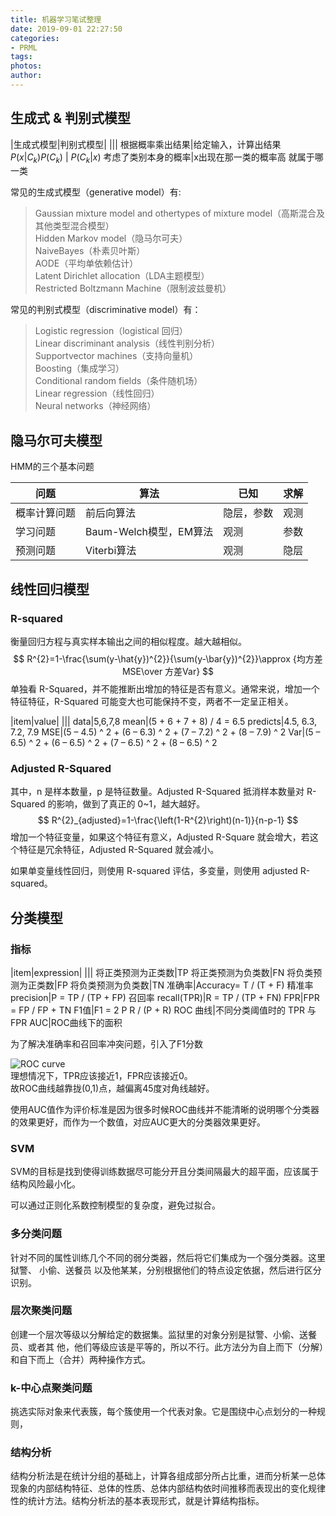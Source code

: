 ```yaml
---
title: 机器学习笔试整理
date: 2019-09-01 22:27:50
categories:
- PRML
tags:
photos:
author: 
---
```


## 生成式 & 判别式模型

 |生成式模型|判别式模型|
 |||
 根据概率乘出结果|给定输入，计算出结果
 $P(x|C_k)P(C_k)$ | $P(C_k|x)$
 考虑了类别本身的概率|x出现在那一类的概率高 就属于哪一类

 常见的生成式模型（generative model）有: 
 > Gaussian mixture model and othertypes of mixture model（高斯混合及其他类型混合模型）  
 > Hidden Markov model（隐马尔可夫）  
 > NaiveBayes（朴素贝叶斯）  
 > AODE（平均单依赖估计）  
 > Latent Dirichlet allocation（LDA主题模型）  
 > Restricted Boltzmann Machine（限制波兹曼机）  

 常见的判别式模型（discriminative model）有：  
 > Logistic regression（logistical 回归）  
 > Linear discriminant analysis（线性判别分析）  
 > Supportvector machines（支持向量机）  
 > Boosting（集成学习）  
 > Conditional random fields（条件随机场）  
 > Linear regression（线性回归）  
 > Neural networks（神经网络）  

## 隐马尔可夫模型

 HMM的三个基本问题

 |问题|算法|已知|求解|
 |--|--|--|--|
 概率计算问题|前后向算法|隐层，参数|观测|
 学习问题|Baum-Welch模型，EM算法|观测|参数
 预测问题|Viterbi算法|观测|隐层|

## 线性回归模型

### R-squared

 衡量回归方程与真实样本输出之间的相似程度。越大越相似。
 $$
 R^{2}=1-\frac{\sum(y-\hat{y})^{2}}{\sum(y-\bar{y})^{2}}\approx {均方差MSE\over 方差Var}
 $$
 单独看 R-Squared，并不能推断出增加的特征是否有意义。通常来说，增加一个特征特征，R-Squared 可能变大也可能保持不变，两者不一定呈正相关。

 |item|value|
 |||
 data|5,6,7,8
 mean|(5 + 6 + 7 + 8) / 4 = 6.5
 predicts|4.5, 6.3, 7.2, 7.9
 MSE|(5 – 4.5) ^ 2 + (6 – 6.3) ^ 2 + (7 – 7.2) ^ 2 + (8 – 7.9) ^ 2
 Var|(5 – 6.5) ^ 2 + (6 – 6.5) ^ 2 + (7 – 6.5) ^ 2 + (8 – 6.5) ^ 2

### Adjusted R-Squared
 其中，n 是样本数量，p 是特征数量。Adjusted R-Squared 抵消样本数量对 R-Squared 的影响，做到了真正的 0~1，越大越好。
 $$
 R^{2}_{adjusted}=1-\frac{\left(1-R^{2}\right)(n-1)}{n-p-1}
 $$
 增加一个特征变量，如果这个特征有意义，Adjusted R-Square 就会增大，若这个特征是冗余特征，Adjusted R-Squared 就会减小。  

 如果单变量线性回归，则使用 R-squared 评估，多变量，则使用 adjusted R-squared。

## 分类模型

### 指标

|item|expression|
|||
将正类预测为正类数|TP
将正类预测为负类数|FN
将负类预测为正类数|FP
将负类预测为负类数|TN
准确率|Accuracy= T / (T + F)
精准率 precision|P = TP / (TP + FP)
召回率 recall(TPR)|R = TP / (TP + FN)
FPR|FPR = FP / FP + TN
F1值|F1 = 2 P R / (P + R)
ROC 曲线|不同分类阈值时的 TPR 与 FPR
AUC|ROC曲线下的面积

为了解决准确率和召回率冲突问题，引入了F1分数

![ROC curve](roc.png)  
理想情况下，TPR应该接近1，FPR应该接近0。  
故ROC曲线越靠拢(0,1)点，越偏离45度对角线越好。  

使用AUC值作为评价标准是因为很多时候ROC曲线并不能清晰的说明哪个分类器的效果更好，而作为一个数值，对应AUC更大的分类器效果更好。

### SVM

SVM的目标是找到使得训练数据尽可能分开且分类间隔最大的超平面，应该属于结构风险最小化。

可以通过正则化系数控制模型的复杂度，避免过拟合。

### 多分类问题

 针对不同的属性训练几个不同的弱分类器，然后将它们集成为一个强分类器。这里狱警、 小偷、送餐员 以及他某某，分别根据他们的特点设定依据，然后进行区分识别。

### 层次聚类问题
 创建一个层次等级以分解给定的数据集。监狱里的对象分别是狱警、小偷、送餐员、或者其 他，他们等级应该是平等的，所以不行。此方法分为自上而下（分解）和自下而上（合并）两种操作方式。

### k-中心点聚类问题

 挑选实际对象来代表簇，每个簇使用一个代表对象。它是围绕中心点划分的一种规则，

### 结构分析

 结构分析法是在统计分组的基础上，计算各组成部分所占比重，进而分析某一总体现象的内部结构特征、总体的性质、总体内部结构依时间推移而表现出的变化规律性的统计方法。结构分析法的基本表现形式，就是计算结构指标。
